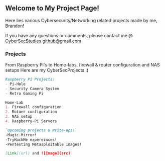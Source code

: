 ## Welcome to My Project Page!

Here lies various Cybersecurity/Networking related projects made by me, Brandon! 

If you have any questions or comments, please contact me @
         CyberSecStudies.github@gmail.com

### Projects

From Raspberry Pi's to Home-labs, firewall & router configuration and NAS setups
Here are my CyberSecProjects :)

```markdown
Raspberry Pi Projects: 
- Pi-Hole
- Security Camera System
- Retro Gaming Pi

Home-Lab
1. Firewall configuration
2. Rotuer configuration
3. NAS setup
4. Raspberry-Pi Servers

`Upcoming projects & Write-ups!`
-Magic-Mirror!
-TryHackMe expereinces!
-Pentesting Metasploitable images! 

[Link](url) and ![Image](src)
```

